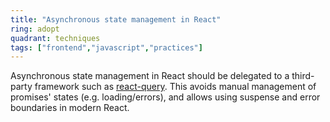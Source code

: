 ```yaml
---
title: "Asynchronous state management in React"
ring: adopt
quadrant: techniques
tags: ["frontend","javascript","practices"]
---
```


Asynchronous state management in React should be delegated to a third-party framework such as [react-query](https://tanstack.com/query/v4/docs/overview). This avoids manual management of promises' states (e.g. loading/errors), and allows using suspense and error boundaries in modern React.
